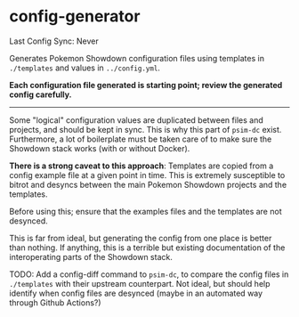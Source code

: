# config-generator

Last Config Sync: Never

Generates Pokemon Showdown configuration files using templates in `./templates` and values in `../config.yml`.

**Each configuration file generated is starting point; review the generated config carefully.**

---

Some "logical" configuration values are duplicated between files and projects, and should be kept in sync. This is why this part of `psim-dc` exist. Furthermore, a lot of boilerplate must be taken care of to make sure the Showdown stack works (with or without Docker).

**There is a strong caveat to this approach**: Templates are copied from a config example file at a given point in time. This is extremely susceptible to bitrot and desyncs between the main Pokemon Showdown projects and the templates.

Before using this; ensure that the examples files and the templates are not desynced.

This is far from ideal, but generating the config from one place is better than nothing. If anything, this is a terrible but existing documentation of the interoperating parts of the Showdown stack.

TODO: Add a config-diff command to `psim-dc`, to compare the config files in `./templates` with their upstream counterpart. Not ideal, but should help identify when config files are desynced (maybe in an automated way through Github Actions?) 

